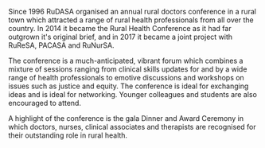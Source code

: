 Since 1996 RuDASA organised an annual rural doctors conference in a rural town which attracted a range of rural health professionals from all over the country. In 2014 it became the Rural Health Conference as it had far outgrown it's original brief, and in 2017 it became a joint project with RuReSA, PACASA and RuNurSA.

The conference is a much-anticipated, vibrant forum which combines a mixture of sessions ranging from clinical skills updates for and by a wide range of health professionals to emotive discussions and workshops on issues such as justice and equity. The conference is ideal for exchanging ideas and is ideal for networking. Younger colleagues and students are also encouraged to attend.

A highlight of the conference is the gala Dinner and Award Ceremony in which doctors, nurses, clinical associates and therapists are recognised for their outstanding role in rural health. 

<!--
    This is a comment and is not displayed on the website. Do not alter this text between arrows (->).
    To change the content in this file, simply retype/ copy+paste any text above, as you would in a normal text file/ word document.

    Please refer to the "HOW TO USE" or "HOW TO USE SHORT" files for more information.
 -->